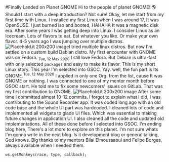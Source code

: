 #Finally Landed on Planet GNOME
Hi to the people of planet GNOME! 🌎
Should I start with a deep introduction? Not sure! Okay, let me start from my first time with Linux. I installed my first Linux when I was around 17, It was OpenSUSE. I just burned iso and booted, HAHAHA It was a magnetic disk era. After some years I was getting deep into Linux. I consider Linux as an Icecream. Lots of flavors to eat. Eat whatever you like. Or make your own flavor. 4-5 years ago I was jumping over multiple distros. ![Placehold.it 200x200 image](http://placehold.it/15x15)I tried multiple linux distros. But now I'm settled on a custom build Debian distro. My first encounter with GNOME was on Fedora. <sub>Tue, 12 May 2020</sub> I still love Fedora. But Debian is ultra-fast with only selected `packages` and easy to make its flavor. This is my short Linux story.
This year I'm selected into GSOC. Yay. well, the fun part is Its GNOME.<sup>Tue, 12 May 2020</sup> I applied in only one Org. from the list, cause It was GNOME or nothing.
I was connected to one of my mentor month before GSOC start. He told me to fix some newcomers' issues on GitLab. That was my first contribution to GNOME.
![Placehold.it 200x200 image](http://placehold.it/200x200)
After some time I committed almost 10-12 commits. I forgot to explain what I did, I was contributing to the Sound Recorder app. It was coded long ago with an old code base and the whole UI part was hardcoded. I cleaned lots of code and implemented all widgets to glade UI files. Which was essential to making future changes in application UI. I also cleaned all the code and updated old implementations. All of these done before I selected into GSOC.
I'm ending blog here, There's a lot more to explore on this planet.
I'm not sure whats I'm gonna write in the next blog. Is it development blog or general talking, God knows.
Big thanks to my mentors Bilal Elmoussaoui and Felipe Borges, always available when I needed them.
```language-js
ws.getMonkeys(race, type, callback);
```
